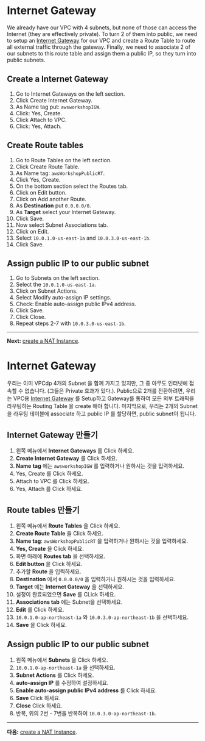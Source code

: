 # Internet Gateway

We already have our VPC with 4 subnets, but none of those can access the Internet (they are effectively private). To turn 2 of them into public, we need to setup an [Internet Gateway](http://docs.aws.amazon.com/AmazonVPC/latest/UserGuide/VPC_Internet_Gateway.html) for our VPC and create a Route Table to route all external traffic through the gateway.
Finally, we need to associate 2 of our subnets to this route table and assign them a public IP, so they turn into public subnets.

## Create a Internet Gateway
1. Go to Internet Gateways on the left section.
2. Click Create Internet Gateway.
3. As Name tag put: `awsworkshopIGW`.
4. Click: Yes, Create.
5. Click Attach to VPC.
6. Click: Yes, Attach.

## Create Route tables
1. Go to Route Tables on the left section.
2. Click Create Route Table.
3. As Name tag: `awsWorkshopPublicRT`.
4. Click Yes, Create.
5. On the bottom section select the Routes tab.
6. Click on Edit button.
7. Click on Add another Route.
8. As **Destination** put `0.0.0.0/0`.
9. As **Target** select your Internet Gateway.
10. Click Save.
11. Now select Subnet Associations tab.
12. Click on Edit.
13. Select `10.0.1.0-us-east-1a` and `10.0.3.0-us-east-1b`.
14. Click Save.

## Assign public IP to our public subnet
1. Go to Subnets on the left section.
2. Select the `10.0.1.0-us-east-1a`.
3. Click on Subnet Actions.
4. Select Modify auto-assign IP settings.
5. Check: Enable auto-assign public IPv4 address.
6. Click Save.
7. Click Close.
8. Repeat steps 2-7 with `10.0.3.0-us-east-1b`.

---
**Next:** [create a NAT Instance](/workshop/vpc-subnets-bastion/03-nat-instance.md).

# Internet Gateway

우리는 이미 VPCdp 4개의 Subnet 을 함께 가지고 있지만, 그 중 아무도 인터넷에 접속할 수 없습니다. (그들은 Private 효과가 있다.). Public으로 2개를 전환하려면, 우리는 VPC용 [Internet Gateway](http://docs.aws.amazon.com/AmazonVPC/latest/UserGuide/VPC_Internet_Gateway.html) 를 Setup하고 Gateway를 통하여 모든 외부 트래픽을 라우팅하는 Routing Table 을 create 해야 합니다. 마지막으로, 우리는 2개의 Subnet을 라우팅 테이블에 associate 하고 public IP 를 할당하면, public subnet이 됩니다.

## Internet Gateway 만들기
1. 왼쪽 메뉴에서 **Internet Gateways** 를 Click 하세요.
2. **Create Internet Gateway** 를 Click 하세요.
3. **Name** **tag** 에는 `awsworkshopIGW` 를 입력하거나 원하시는 것을 입력하세요.
4. Yes, Create 를 Click 하세요.
5. Attach to VPC 를 Click 하세요.
6. Yes, Attach 를 Click 하세요.

## Route tables 만들기
1. 왼쪽 메뉴에서 **Route Tables** 을 Click 하세요.
2. **Create Route Table** 을 Click 하세요.
3. **Name tag**: `awsWorkshopPublicRT` 을 입력하거나 원하시는 것을 입력하세요.
4. **Yes, Create** 을 Click 하세요.
5. 화면 아래에 **Routes tab** 을 선택하세요.
6. **Edit button** 을 Click 하세요.
7. 추가할 **Route** 을 입력하세요.
8. **Destination** 에서 `0.0.0.0/0` 을 입력하거나 원하시는 것을 입력하세요.
9. **Target** 에는 **Internet Gateway** 을 선택하세요.
10. 설정이 완료되었으면 **Save** 를 CLick 하세요.
11. **Associations tab** 에는 Subnet을 선택하세요.
12. **Edit** 를 Click 하세요.
13. `10.0.1.0-ap-northeast-1a` 와 `10.0.3.0-ap-northeast-1b` 을 선택하세요.
14. **Save** 을 Click 하세요.

## Assign public IP to our public subnet
1. 왼쪽 메뉴에서 **Subnets** 을 Click 하세요.
2. `10.0.1.0-ap-northeast-1a` 을 선택하세요.
3. **Subnet Actions** 를 Click 하세요.
4. **auto-assign IP** 를 수정하여 설정하세요.
5. **Enable auto-assign public IPv4 address** 를 Click 하세요.
6. **Save** Click 하세요.
7. **Close** Click 하세요.
8. 반복, 위의 2번 - 7번을 반복하여 `10.0.3.0-ap-northeast-1b`.

---
**다음:** [create a NAT Instance](/workshop/vpc-subnets-bastion/03-nat-instance.md).